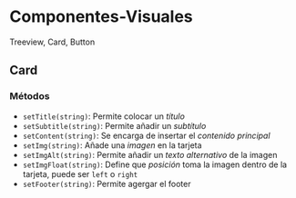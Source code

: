 # Componentes-Visuales
Treeview, Card, Button


## Card

### Métodos

- `setTitle(string)`: Permite colocar un *título*
- `setSubtitle(string)`: Permite añadir un *subtítulo*
- `setContent(string)`: Se encarga de insertar el *contenido principal*
- `setImg(string)`: Añade una *imagen* en la tarjeta
- `setImgAlt(string)`: Permite añadir un *texto alternativo* de la imagen
- `setImgFloat(string)`: Define que *posición* toma la imagen dentro de la tarjeta, puede ser `left` o `right`
- `setFooter(string)`: Permite agergar el footer